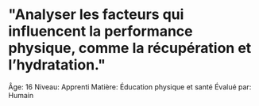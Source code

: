 # "Analyser les facteurs qui influencent la performance physique, comme la récupération et l’hydratation."

Âge: 16
Niveau: Apprenti
Matière: Éducation physique et santé
Évalué par: Humain